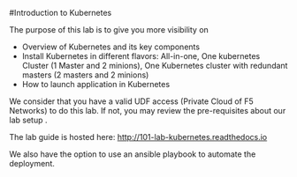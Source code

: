 #Introduction to Kubernetes

The purpose of this lab is to give you more visibility on

* Overview of Kubernetes and its key components
* Install Kubernetes in different flavors: All-in-one, One kubernetes Cluster (1 Master and 2 minions), One Kubernetes cluster with redundant masters (2 masters and 2 minions)
* How to launch application in Kubernetes

We consider that you have a valid UDF access (Private Cloud of F5 Networks) to do this lab. If not, you may review the pre-requisites about our lab setup .

The lab guide is hosted here: http://101-lab-kubernetes.readthedocs.io

We also have the option to use an ansible playbook to automate the deployment. 
